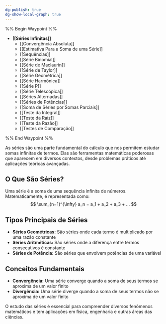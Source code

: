 ```yaml
---
dg-publish: true
dg-show-local-graph: true
---
```


%% Begin Waypoint %%
- **[[Séries Infinitas]]**
	- [[Convergência Absoluta]]
	- [[Estimativa Para a Soma de uma Série]]
	- [[Sequências]]
	- [[Série Binomial]]
	- [[Série de Maclaurin]]
	- [[Série de Taylor]]
	- [[Série Geométrica]]
	- [[Série Harmônica]]
	- [[Série P]]
	- [[Série Telescópica]]
	- [[Séries Alternadas]]
	- [[Séries de Potências]]
	- [[Soma de Séries por Somas Parciais]]
	- [[Teste da Integral]]
	- [[Teste da Raíz]]
	- [[Teste da Razão]]
	- [[Testes de Comparação]]

%% End Waypoint %%

As séries são uma parte fundamental do cálculo que nos permitem estudar somas infinitas de termos. Elas são ferramentas matemáticas poderosas que aparecem em diversos contextos, desde problemas práticos até aplicações teóricas avançadas.

## O Que São Séries?

Uma série é a soma de uma sequência infinita de números. Matematicamente, é representada como:
$$
 \sum_{n=1}^{\infty} a_n = a_1 + a_2 + a_3 + … 
$$
## Tipos Principais de Séries

- **Séries Geométricas:** São séries onde cada termo é multiplicado por uma razão constante
- **Séries Aritméticas:** São séries onde a diferença entre termos consecutivos é constante
- **Séries de Potência:** São séries que envolvem potências de uma variável

## Conceitos Fundamentais

- **Convergência:** Uma série converge quando a soma de seus termos se aproxima de um valor finito
- **Divergência:** Uma série diverge quando a soma de seus termos não se aproxima de um valor finito

O estudo das séries é essencial para compreender diversos fenômenos matemáticos e tem aplicações em física, engenharia e outras áreas das ciências.
